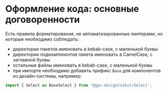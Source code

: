 # Оформление кода: основные договоренности

Есть правила форматирования, не автоматизированные линтерами, но которые необходимо соблюдать:

- директории пакетов именовать в kebab-case, с маленькой буквы
- директории _подкомпонентов_ пакета именовать в CamelCase, с заглавной буквы
- остальные файлы именовать в kebab-case, с маленькой буквы
- при импорте необходимо добавить префикс `Base` для компонентов из дизайн-системы, например:

```js
import { Select as BaseSelect } from '@gpn-design/uikit/Select';
```
